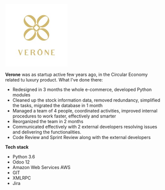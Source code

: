 ![vrn.png](vrn.png)

**Verone** was as startup active few years ago, in the Circular Economy related tu luxury product.
What I've done there:

- Redesigned in 3 months the whole e-commerce, developed Python modules
- Cleaned up the stock information data, removed redundancy, simplified the tasks, migrated the
database in 1 month
- Managed a team of 4 people, coordinated activities, improved internal procedures to work faster,
effectively and smarter
-  Reorganized the team in 2 months 
- Communicated effectively with 2 external developers resolving issues and delivering the
functionalities.
- Code Review and Sprint Review along with the external developers

**Tech stack**

- Python 3.6
- Odoo 12
- Amazon Web Services AWS
- GIT
- XMLRPC
- Jira
